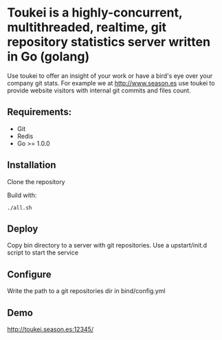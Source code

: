 # Toukei is a highly-concurrent, multithreaded, realtime, git repository statistics server written in Go (golang)

Use toukei to offer an insight of your work or have a bird's eye over your company git stats. For example we at http://www.season.es use toukei to provide website visitors with internal git commits and files count.

## Requirements:

* Git
* Redis
* Go >= 1.0.0

## Installation

Clone the repository

Build with: 
	
	./all.sh

## Deploy 

Copy bin directory to a server with git repositories. Use a upstart/init.d script to start the service

## Configure

Write the path to a git repositories dir in bind/config.yml

## Demo

http://toukei.season.es:12345/

